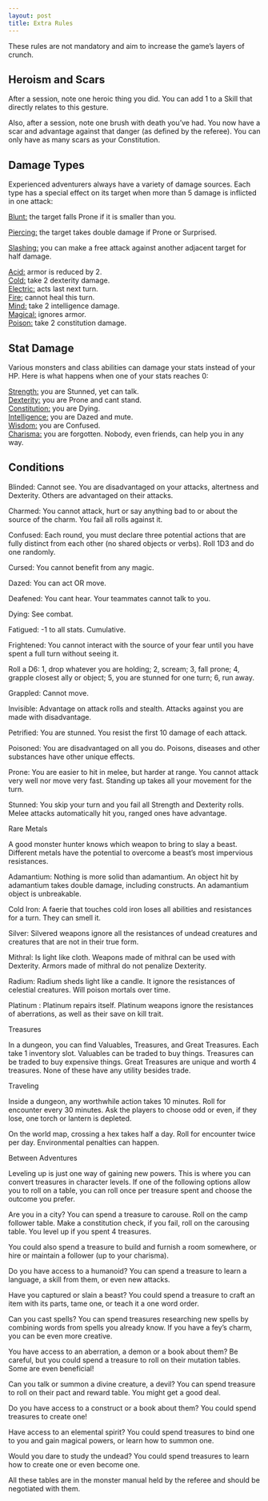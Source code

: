 ```yaml
---
layout: post
title: Extra Rules
---
```


These rules are not mandatory and aim to increase the game’s layers of crunch.

## Heroism and Scars

After a session, note one heroic thing you did. You can add 1 to a Skill that directly relates to this gesture. 

Also, after a session, note one brush with death you’ve had. You now have a scar and advantage against that danger (as defined by the referee). You can only have as many scars as your Constitution.

## Damage Types

Experienced adventurers always have a variety of damage sources. Each type has a special effect on its target when more than 5 damage is inflicted in one attack:

<ins>Blunt:</ins> the target falls Prone if it is smaller than you.

<ins>Piercing:</ins> the target takes double damage if Prone or Surprised.

<ins>Slashing:</ins> you can make a free attack against another adjacent target for half damage.

<ins>Acid:</ins> armor is reduced by 2.<br>
<ins>Cold:</ins> take 2 dexterity damage.<br>
<ins>Electric:</ins> acts last next turn.<br>
<ins>Fire:</ins> cannot heal this turn.<br>
<ins>Mind:</ins> take 2 intelligence damage.<br>
<ins>Magical:</ins> ignores armor.<br>
<ins>Poison:</ins> take 2 constitution damage.

## Stat Damage

Various monsters and class abilities can damage your stats instead of your HP. Here is what happens when one of your stats reaches 0:

<ins>Strength:</ins> you are Stunned, yet can talk.<br>
<ins>Dexterity:</ins> you are Prone and cant stand.<br>
<ins>Constitution:</ins> you are Dying.<br>
<ins>Intelligence:</ins> you are Dazed and mute.<br>
<ins>Wisdom:</ins> you are Confused.<br>
<ins>Charisma:</ins> you are forgotten. Nobody, even friends, can help you in any way.

## Conditions

Blinded: Cannot see. You are disadvantaged on your attacks, altertness and Dexterity. Others are advantaged on their attacks.

Charmed: You cannot attack, hurt or say anything bad to or about the source of the charm. You fail all rolls against it. 

Confused: Each round, you must declare three potential actions that are fully distinct from each other (no shared objects or verbs). Roll 1D3 and do one randomly.

Cursed: You cannot benefit from any magic.

Dazed: You can act OR move.  

Deafened: You cant hear. Your teammates cannot talk to you.

Dying: See combat.

Fatigued: -1 to all stats. Cumulative.

Frightened: You cannot interact with the source of your fear until you have spent a full turn without seeing it.

Roll a D6: 1, drop whatever you are holding; 2, scream; 3, fall prone; 4, grapple closest ally or object; 5, you are stunned for one turn; 6, run away.

Grappled: Cannot move.

Invisible: Advantage on attack rolls and stealth. Attacks against you are made with disadvantage.

Petrified: You are stunned. You resist the first 10 damage of each attack.

Poisoned: You are disadvantaged on all you do. Poisons, diseases and other substances have other unique effects.

Prone: You are easier to hit in melee, but harder at range. You cannot attack very well nor move very fast. Standing up takes all your movement for the turn.

Stunned: You skip your turn and you fail all Strength and Dexterity rolls. Melee attacks automatically hit you, ranged ones have advantage.



Rare Metals

A good monster hunter knows which weapon to bring to slay a beast. Different metals have the potential to overcome a beast’s most impervious resistances.

Adamantium: Nothing is more solid than adamantium. An object hit by adamantium takes double damage, including constructs. An adamantium object is unbreakable.

Cold Iron: A faerie that touches cold iron loses all abilities and resistances for a turn. They can smell it.

Silver: Silvered weapons ignore all the resistances of undead creatures and creatures that are not in their true form.

Mithral: Is light like cloth. Weapons made of mithral can be used with Dexterity. Armors made of mithral do not penalize Dexterity.

Radium: Radium sheds light like a candle. It ignore the resistances of celestial creatures. Will poison mortals over time.

Platinum : Platinum repairs itself. Platinum weapons ignore the resistances of aberrations, as well as their save on kill trait.

Treasures

In a dungeon, you can find Valuables, Treasures, and Great Treasures. Each take 1 inventory slot. Valuables can be traded to buy things. Treasures can be traded to buy expensive things. Great Treasures are unique and worth 4 treasures. None of these have any utility besides trade.

Traveling

Inside a dungeon, any worthwhile action takes 10 minutes. Roll for encounter every 30 minutes. Ask the players to choose odd or even, if they lose, one torch or lantern is depleted.

On the world map, crossing a hex takes half a day. Roll for encounter twice per day. Environmental penalties can happen.




Between Adventures

Leveling up is just one way of gaining new powers. This is where you can convert treasures in character levels. If one of the following options allow you to roll on a table, you can roll once per treasure spent and choose the outcome you prefer.

Are you in a city? You can spend a treasure to carouse. Roll on the camp follower table. Make a constitution check, if you fail, roll on the carousing table. You level up if you spent 4 treasures.

You could also spend a treasure to build and furnish a room somewhere, or hire or maintain a follower (up to your charisma).

Do you have access to a humanoid? You can spend a treasure to learn a language, a skill from them, or even new attacks.

Have you captured or slain a beast? You could spend a treasure to craft an item with its parts, tame one, or teach it a one word order.

Can you cast spells? You can spend treasures researching new spells by combining words from spells you already know. If you have a fey’s charm, you can be even more creative. 

You have access to an aberration, a demon or a book about them? Be careful, but you could spend a treasure to roll on their mutation tables. Some are even beneficial! 

Can you talk or summon a divine creature, a devil? You can spend treasure to roll on their pact and reward table. You might get a good deal.

Do you have access to a construct or a book about them? You could spend treasures to create one!

Have access to an elemental spirit? You could spend treasures to bind one to you and gain magical powers, or learn how to summon one.

Would you dare to study the undead? You could spend treasures to learn how to create one or even become one.

All these tables are in the monster manual held by the referee and should be negotiated with them.

